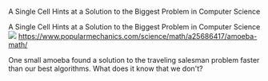 A Single Cell Hints at a Solution to the Biggest Problem in Computer Science

A Single Cell Hints at a Solution to the Biggest Problem in Computer Science
![](../_resources/0fbf6847d183f92d51ca8ebe273f7e40.png)
https://www.popularmechanics.com/science/math/a25686417/amoeba-math/

One small amoeba found a solution to the traveling salesman problem faster than our best algorithms. What does it know that we don't?